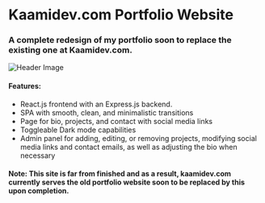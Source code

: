# Kaamidev.com Portfolio Website
### A complete redesign of my portfolio soon to replace the existing one at Kaamidev.com.

![Header Image](https://i.imgur.com/YzZ7GXC.png)

#### Features:
* React.js frontend with an Express.js backend.
* SPA with smooth, clean, and minimalistic transitions
* Page for bio, projects, and contact with social media links
* Toggleable Dark mode capabilities
* Admin panel for adding, editing, or removing projects, modifying social media links and contact emails, as well as adjusting the bio when necessary

#### Note: This site is far from finished and as a result, kaamidev.com currently serves the old portfolio website soon to be replaced by this upon completion.
